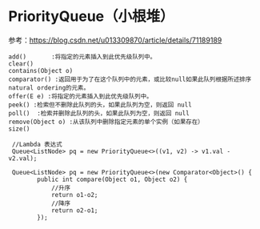 # PriorityQueue（小根堆）

参考：https://blog.csdn.net/u013309870/article/details/71189189





```
add()		:将指定的元素插入到此优先级队列中。
clear()
contains(Object o) 
comparator() :返回用于为了在这个队列中的元素，或比较null如果此队列根据所述排序natural ordering的元素。 
offer(E e) :将指定的元素插入到此优先级队列中。 
peek() :检索但不删除此队列的头，如果此队列为空，则返回 null
poll()  :检索并删除此队列的头，如果此队列为空，则返回 null
remove(Object o) :从该队列中删除指定元素的单个实例（如果存在）
size() 
```





```
 //Lambda 表达式
 Queue<ListNode> pq = new PriorityQueue<>((v1, v2) -> v1.val - v2.val);
 
 Queue<ListNode> pq = new PriorityQueue<>(new Comparator<Object>() {
        public int compare(Object o1, Object o2) {
            //升序
            return o1-o2;
            //降序
            return o2-o1;
        });
```

